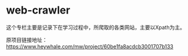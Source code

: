 # web-crawler
这个专栏主要是记录下在学习过程中，所爬取的各类网站，主要以Xpath为主。

原项目链接地址：https://www.heywhale.com/mw/project/60be1fa8acdcb3001707b133
